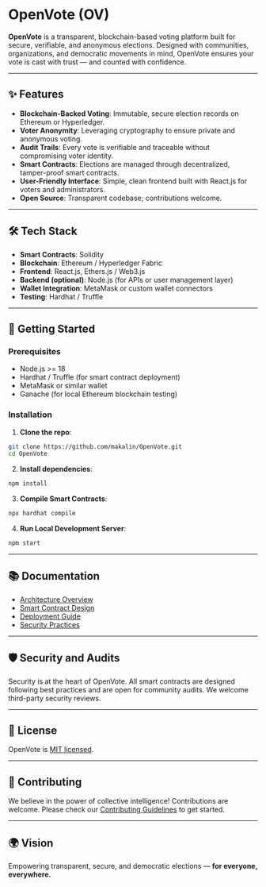 # OpenVote (OV)

**OpenVote** is a transparent, blockchain-based voting platform built for secure, verifiable, and anonymous elections. Designed with communities, organizations, and democratic movements in mind, OpenVote ensures your vote is cast with trust — and counted with confidence.

---

## ✨ Features

* **Blockchain-Backed Voting**: Immutable, secure election records on Ethereum or Hyperledger.
* **Voter Anonymity**: Leveraging cryptography to ensure private and anonymous voting.
* **Audit Trails**: Every vote is verifiable and traceable without compromising voter identity.
* **Smart Contracts**: Elections are managed through decentralized, tamper-proof smart contracts.
* **User-Friendly Interface**: Simple, clean frontend built with React.js for voters and administrators.
* **Open Source**: Transparent codebase; contributions welcome.

---

## 🛠️ Tech Stack

* **Smart Contracts**: Solidity
* **Blockchain**: Ethereum / Hyperledger Fabric
* **Frontend**: React.js, Ethers.js / Web3.js
* **Backend (optional)**: Node.js (for APIs or user management layer)
* **Wallet Integration**: MetaMask or custom wallet connectors
* **Testing**: Hardhat / Truffle

---

## 🚀 Getting Started

### Prerequisites

* Node.js >= 18
* Hardhat / Truffle (for smart contract deployment)
* MetaMask or similar wallet
* Ganache (for local Ethereum blockchain testing)

### Installation

1. **Clone the repo**:

```bash
git clone https://github.com/makalin/OpenVote.git
cd OpenVote
```

2. **Install dependencies**:

```bash
npm install
```

3. **Compile Smart Contracts**:

```bash
npx hardhat compile
```

4. **Run Local Development Server**:

```bash
npm start
```

---

## 📚 Documentation

* [Architecture Overview](docs/architecture.md)
* [Smart Contract Design](docs/contracts.md)
* [Deployment Guide](docs/deployment.md)
* [Security Practices](docs/security.md)

---

## 🛡️ Security and Audits

Security is at the heart of OpenVote. All smart contracts are designed following best practices and are open for community audits. We welcome third-party security reviews.

---

## 📖 License

OpenVote is [MIT licensed](LICENSE).

---

## 🤝 Contributing

We believe in the power of collective intelligence! Contributions are welcome. Please check our [Contributing Guidelines](CONTRIBUTING.md) to get started.

---

## 🌍 Vision

Empowering transparent, secure, and democratic elections — **for everyone, everywhere.**
